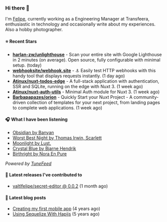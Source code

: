 ### Hi there 👋

I'm [Felipe](https://felipevm.com), currently working as a Engineering Manager at Transfeera, enthusiastic in technology and occasionally write about my experiences. Also a hobby photographer.

#### ⭐ Recent Stars
- **[harlan-zw/unlighthouse](https://github.com/harlan-zw/unlighthouse)** - Scan your entire site with Google Lighthouse in 2 minutes (on average). Open source, fully configurable with minimal setup. (today)
- **[webhooksite/webhook.site](https://github.com/webhooksite/webhook.site)** - ⚓️ Easily test HTTP webhooks with this handy tool that displays requests instantly. (1 day ago)
- **[Atinux/nuxt-todos-edge](https://github.com/Atinux/nuxt-todos-edge)** - A full-stack application with authentication, SSR and SQLite, running on the edge with Nuxt 3. (1 week ago)
- **[Atinux/nuxt-auth-utils](https://github.com/Atinux/nuxt-auth-utils)** - Minimal Auth module for Nuxt 3. (1 week ago)
- **[Barbapapazes/orion](https://github.com/Barbapapazes/orion)** - Quickly Start your Nuxt Project - A community-driven collection of templates for your next project, from landing pages to complete web applications. (1 week ago)

#### 🎧 What I have been listening
- [Obsidian by Banyan](https://open.spotify.com/track/4aJKSeeR875yZdKXddYmCi)
- [Worst Best Night by Thomas Irwin, Scarlett](https://open.spotify.com/track/6I4t6uevbEMtblXM26hX7z)
- [Moonlight by Lust.](https://open.spotify.com/track/2IHaWOuaQMwohXENwws9Hv)
- [Crystal Blue by Bjarne Hendrik](https://open.spotify.com/track/21Ci8oIUEb7dbhca81oTva)
- [Birthright by Nora En Pure](https://open.spotify.com/track/24KBMWfxD8l3z9JwfgU9oL)

_Powered by [TuneFeed](https://tunefeed.app?ref=valtlfelipe-gh-profile)_ 

#### 🚀 Latest releases I've contributed to


- [valtlfelipe/secret-editor @ 0.0.2](https://github.com/valtlfelipe/secret-editor/releases/tag/0.0.2) (1 month ago)

#### 📄 Latest blog posts
- [Creating my first mobile app](https://felipevm.com/posts/creating-my-first-mobile-app/) (4 years ago)
- [Using Sequelize With Hapijs](https://felipevm.com/posts/using-sequelize-with-hapijs/) (5 years ago)

